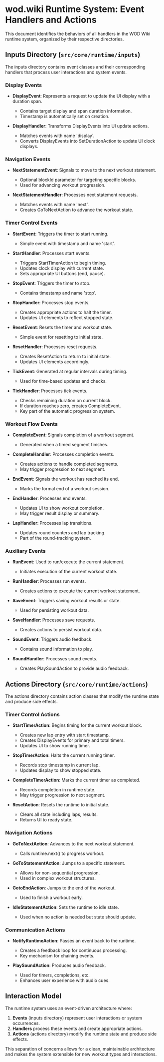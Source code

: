 # wod.wiki Runtime System: Event Handlers and Actions

This document identifies the behaviors of all handlers in the WOD Wiki runtime system, organized by their respective directories.

## Inputs Directory (`src/core/runtime/inputs`)

The inputs directory contains event classes and their corresponding handlers that process user interactions and system events.

### Display Events

- **DisplayEvent**: Represents a request to update the UI display with a duration span.
  - Contains target display and span duration information.
  - Timestamp is automatically set on creation.

- **DisplayHandler**: Transforms DisplayEvents into UI update actions.
  - Matches events with name 'display'.
  - Converts DisplayEvents into SetDurationAction to update UI clock displays.

### Navigation Events

- **NextStatementEvent**: Signals to move to the next workout statement.
  - Optional blockId parameter for targeting specific blocks.
  - Used for advancing workout progression.

- **NextStatementHandler**: Processes next statement requests.
  - Matches events with name 'next'.
  - Creates GoToNextAction to advance the workout state.

### Timer Control Events

- **StartEvent**: Triggers the timer to start running.
  - Simple event with timestamp and name 'start'.

- **StartHandler**: Processes start events.
  - Triggers StartTimerAction to begin timing.
  - Updates clock display with current state.
  - Sets appropriate UI buttons (end, pause).

- **StopEvent**: Triggers the timer to stop.
  - Contains timestamp and name 'stop'.

- **StopHandler**: Processes stop events.
  - Creates appropriate actions to halt the timer.
  - Updates UI elements to reflect stopped state.

- **ResetEvent**: Resets the timer and workout state.
  - Simple event for resetting to initial state.

- **ResetHandler**: Processes reset requests.
  - Creates ResetAction to return to initial state.
  - Updates UI elements accordingly.

- **TickEvent**: Generated at regular intervals during timing.
  - Used for time-based updates and checks.

- **TickHandler**: Processes tick events.
  - Checks remaining duration on current block.
  - If duration reaches zero, creates CompleteEvent.
  - Key part of the automatic progression system.

### Workout Flow Events

- **CompleteEvent**: Signals completion of a workout segment.
  - Generated when a timed segment finishes.

- **CompleteHandler**: Processes completion events.
  - Creates actions to handle completed segments.
  - May trigger progression to next segment.

- **EndEvent**: Signals the workout has reached its end.
  - Marks the formal end of a workout session.

- **EndHandler**: Processes end events.
  - Updates UI to show workout completion.
  - May trigger result display or summary.


- **LapHandler**: Processes lap transitions.
  - Updates round counters and lap tracking.
  - Part of the round-tracking system.

### Auxiliary Events

- **RunEvent**: Used to run/execute the current statement.
  - Initiates execution of the current workout state.

- **RunHandler**: Processes run events.
  - Creates actions to execute the current workout statement.

- **SaveEvent**: Triggers saving workout results or state.
  - Used for persisting workout data.

- **SaveHandler**: Processes save requests.
  - Creates actions to persist workout data.

- **SoundEvent**: Triggers audio feedback.
  - Contains sound information to play.

- **SoundHandler**: Processes sound events.
  - Creates PlaySoundAction to provide audio feedback.

## Actions Directory (`src/core/runtime/actions`)

The actions directory contains action classes that modify the runtime state and produce side effects.

### Timer Control Actions

- **StartTimerAction**: Begins timing for the current workout block.
  - Creates new lap entry with start timestamp.
  - Creates DisplayEvents for primary and total timers.
  - Updates UI to show running timer.

- **StopTimerAction**: Halts the current running timer.
  - Records stop timestamp in current lap.
  - Updates display to show stopped state.

- **CompleteTimerAction**: Marks the current timer as completed.
  - Records completion in runtime state.
  - May trigger progression to next segment.

- **ResetAction**: Resets the runtime to initial state.
  - Clears all state including laps, results.
  - Returns UI to ready state.

### Navigation Actions

- **GoToNextAction**: Advances to the next workout statement.
  - Calls runtime.next() to progress workout.

- **GoToStatementAction**: Jumps to a specific statement.
  - Allows for non-sequential progression.
  - Used in complex workout structures.

- **GotoEndAction**: Jumps to the end of the workout.
  - Used to finish a workout early.

- **IdleStatementAction**: Sets the runtime to idle state.
  - Used when no action is needed but state should update.

### Communication Actions

- **NotifyRuntimeAction**: Passes an event back to the runtime.
  - Creates a feedback loop for continuous processing.
  - Key mechanism for chaining events.

- **PlaySoundAction**: Produces audio feedback.
  - Used for timers, completions, etc.
  - Enhances user experience with audio cues.

## Interaction Model

The runtime system uses an event-driven architecture where:

1. **Events** (inputs directory) represent user interactions or system occurrences.
2. **Handlers** process these events and create appropriate actions.
3. **Actions** (actions directory) modify the runtime state and produce side effects.

This separation of concerns allows for a clean, maintainable architecture and makes the system extensible for new workout types and interactions.
